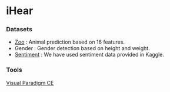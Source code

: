 # iHear


### Datasets

* [Zoo](https://archive.ics.uci.edu/ml/datasets/Zoo) : Animal prediction based on 16 features.
* Gender : Gender detection based on height and weight.
* [Sentiment](https://inclass.kaggle.com/c/si650winter11/data) :  We have used sentiment data provided in Kaggle.

### Tools

[Visual Paradigm CE](http://www.visual-paradigm.com/download/community.jsp)


